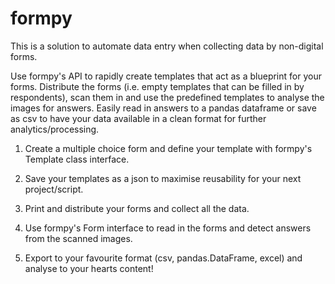 # formpy

This is a solution to automate data entry when collecting data by non-digital forms.

Use formpy's API to rapidly create templates that act as a blueprint for your forms. Distribute the forms (i.e. empty templates that can be filled in by respondents), scan them in and use the predefined templates to analyse the images for answers. Easily read in answers to a pandas dataframe or save as csv to have your data available in a clean format for further analytics/processing.

1. Create a multiple choice form and define your template with formpy's Template class interface.

2. Save your templates as a json to maximise reusability for your next project/script.

3. Print and distribute your forms and collect all the data.

4. Use formpy's Form interface to read in the forms and detect answers from the scanned images.

5. Export to your favourite format (csv, pandas.DataFrame, excel) and analyse to your hearts content!
